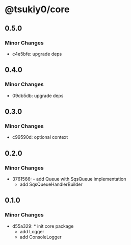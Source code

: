# @tsukiy0/core

## 0.5.0

### Minor Changes

- c4e5bfe: upgrade deps

## 0.4.0

### Minor Changes

- 09db5db: upgrade deps

## 0.3.0

### Minor Changes

- c99590d: optional context

## 0.2.0

### Minor Changes

- 3761566: - add Queue with SqsQueue implementation
  - add SqsQueueHandlerBuilder

## 0.1.0

### Minor Changes

- d55a329: \* init core package
  - add Logger
  - add ConsoleLogger
